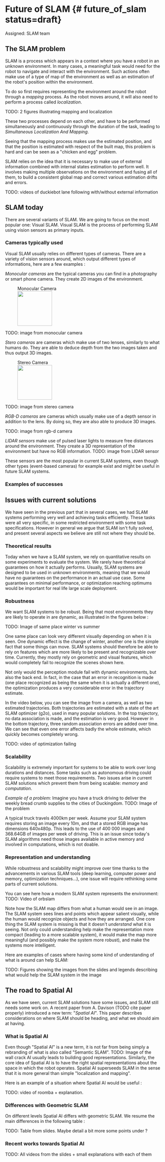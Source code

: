 # Future of SLAM {# future_of_slam status=draft}

Assigned: SLAM team


## The SLAM problem
SLAM is a process which appears in a context where you have a robot in an unknown environment.
In many cases, a meaningful task would need for the robot to navigate and interact with the environment. Such actions often make use of a type of map of the environment as well as an estimation of the robot's position within the environment.

To do so first requires representing the environment around the robot through a _mapping_ process. As the robot moves around, it will also need to perform a process called _localization_.

TODO: 2 figures illustrating mapping and localization

These two processes depend on each other, and have to be performed simultaneously and continuously through the duration of the task, leading to _*S*imultaneous *L*ocalization *A*nd *M*apping_.

Seeing that the mapping process makes use the estimated position, and that the position is estimated with respect of the built map, this problem is hard and can be seen as a "chicken and egg" problem.

SLAM relies on the idea that it is necessary to make use of external information combined with internal states estimation to perform well. It involves making multiple observations on the environment and fusing all of them, to build a consistent global map and correct various estimation drifts and errors.

TODO: videos of duckiebot lane following with/without external information
## SLAM today
There are several variants of SLAM. We are going to focus on the most popular one: Visual SLAM. Visual SLAM is the process of performing SLAM using vision sensors as primary inputs.

### Cameras typically used
Visual SLAM usually relies on different types of cameras.
There are a variety of vision sensors around, which output different types of informations, here are a few examples :

*Monocular cameras* are the typical cameras you can find in a photography or smart phone camera. They create 2D images of the environment.

<figure>
    <figcaption>Monocular Camera</figcaption>
    <img style='width:8em' src="../figures/phonecam.pdf"/>
</figure>
TODO: image from monocular camera

*Stero cameras* are cameras which make use of two lenses, similarly to what humans do. They are able to deduce depth from the two images taken and thus output 3D images.


<figure>
    <figcaption>Stereo Camera</figcaption>
    <img style='width:8em' src="../figures/stereo_camera.pdf"/>
</figure>
TODO: image from stereo camera

*RGB-D cameras* are cameras which usually make use of a depth sensor in addition to the lens. By doing so, they are also able to produce 3D images.

TODO: image from rgb-d camera

*LIDAR sensors* make use of pulsed laser lights to measure free distances around the environment. They create a 3D representation of the environment but have no RGB information.
TODO: image from LIDAR sensor

These sensors are the most popular in current SLAM systems, even though other types (event-based cameras) for example exist and might be useful in future SLAM systems.


### Examples of successes

## Issues with current solutions
We have seen in the previous part that in several cases, we had SLAM systems performing very well and achieving tasks efficiently.
These tasks were all very specific, in some restricted environment with some task specifications. However in general we argue that SLAM isn't fully solved, and present several aspects we believe are still not where they should be.

### Theoretical results
Today when we have a SLAM system, we rely on quantitative results on some experiments to evaluate the system. We rarely have theoretical guarantees on how it actually performs.
Usually, SLAM systems are designed to be used in unknown environments, meaning that we would have no guarantees on the performance in an actual use case. Some guarantees on minimal performance, or optimization reaching optimums would be important for real life large scale deployment.

### Robustness
We want SLAM systems to be robust. Being that most environments they are likely to operate in are dynamic, as illustrated in the figures below :

TODO: Image of same place winter vs summer

One same place can look very different visually depending on when it is seen. One dynamic effect is the change of winter, another one is the simple fact that some things can move. SLAM systems should therefore be able to rely on features which are more likely to be present and recognizable over time.
Currently, they mostly rely on geometric and visual features, which would completely fail to recognize the scenes shown here.

Not only would the perception module fail with dynamic environments, but also the back end.
In fact, in the case that an error in recognition is made (one place recognized as being the same when it is actually a different one), the optimization produces a very considerable error in the trajectory estimate.

In the video below, you can see the image from a camera, as well as two estimated trajectories. Both trajectories are estimated with a state of the art SLAM optimizer (g2o), used in many popular solutions. In the top trajectory, no data association is made, and the estimation is very good. However in the bottom trajectory, three random association errors are added over time. We can see that even one error affects badly the whole estimate, which quickly becomes completely wrong.

TODO: video of optimization failing


### Scalability
Scalability is extremely important for systems to be able to work over long durations and distances. Some tasks such as autonomous driving could require systems to meet those requirements.
Two issues arise in current SLAM solutions which prevent them from being scalable: *memory* and *computation*.

*Example of a problem:*
Imagine you have a truck driving to deliver the weekly bread crumb supplies to the cities of Duckingdom.
TODO: Image of the problem

A typical truck travels 4000km per week.
Assume your SLAM system requires storing an image every 10m, and that a stored RGB image has dimensions 640x480p.
This leads to the use of 400 000 images and 368.64GB of images per week of driving. This is an issue since today's SLAM algorithms need those images available in active memory and involved in computations, which is not doable.

### Representation and understanding
While robustness and scalability might improve over time thanks to the advancements in various SLAM tools (deep learning, computer power and memory, optimization techniques...), one issue will require rethinking some parts of current solutions.

You can see here how a modern SLAM system represents the environment:
TODO: Video of orbslam

Note how the SLAM map differs from what a human would see in an image. The SLAM system sees lines and points which appear salient visually, while the human would recognize objects and how they are arranged.
One core thing the SLAM system is missing is that it doesn't *understand* what it is seeing.
Not only could understanding help make the representation more compact (leading to a more scalable system), it would make the map more meaningful (and possibly make the system more robust), and make the systems more intelligent.

Here are examples of cases where having some kind of understanding of what is around can help SLAM:

TODO: Figures showing the images from the slides and legends describing what would help the SLAM system in the image


## The road to Spatial AI
As we have seen, current SLAM solutions have some issues, and SLAM still needs some work on. A recent paper from A. Davison (TODO cite paper properly) introduced a new term: "*Spatial AI*". This paper describes considerations on where SLAM should be heading, and what we should aim at having.

### What is Spatial AI
Even though "Spatial AI" is a new term, it is not far from being simply a rebranding of what is also called "Semantic SLAM".
TODO: Image of the wall crack
AI usually leads to building good representations. Similarly, the core idea of Spatial AI is to have the right spatial representations about the space in which the robot operates. Spatial AI superseeds SLAM in the sense that it is more general than simple "localization and mapping".

Here is an example of a situation where Spatial AI would be useful :

TODO: video of roomba + explanation.


### Differences with Geometric SLAM
On different levels Spatial AI differs with geometric SLAM.
We resume the main differences in the following table :

TODO: Table from slides. Maybe detail a bit more some points under ?

### Recent works towards Spatial AI

TODO: All videos from the slides + small explanations with each of them
